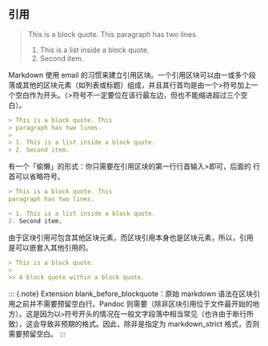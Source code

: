 
## 引用

> This is a block quote. This
> paragraph has two lines.
>
> 1. This is a list inside a block quote.
> 2. Second item.

Markdown 使用 email 的习惯来建立引用区块。一个引用区块可以由一或多个段落或其他的区块元素（如列表或标题）组成，并且其行首均是由一个>符号加上一
个空白作为开头。（>符号不一定要位在该行最左边，但也不能缩进超过三个空白）。

```markdown
> This is a block quote. This
> paragraph has two lines.
>
> 1. This is a list inside a block quote.
> 2. Second item.
```

有一个「偷懒」的形式：你只需要在引用区块的第一行行首输入>即可，后面的
行首可以省略符号。

```markdown
> This is a block quote. This
paragraph has two lines.

> 1. This is a list inside a block quote.
2. Second item.
```

由于区块引用可包含其他区块元素，而区块引用本身也是区块元素，所以，引用
是可以嵌套入其他引用的。

```markdown
> This is a block quote.
>
>> A block quote within a block quote.
```

::: {.note}
Extension blank_before_blockquote：原始 markdown 语法在区块引用之前并不需要预留空白行。Pandoc 则需要（除非区块引用位于文件最开始的地方）。这是因为以`>`符号开头的情况在一般文字段落中相当常见（也许由于断行所致），这会导致非预期的格式。因此，除非是指定为 markdown_strict 格式，否则需要预留空白。
:::